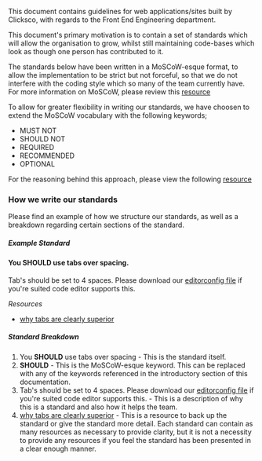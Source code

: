 This document contains guidelines for web applications/sites built by Clicksco, with regards to the Front End Engineering department.

This document's primary motivation is to contain a set of standards which will allow the organisation to grow, whilst still maintaining code-bases which look as though one person has contributed to it.

The standards below have been written in a MoSCoW-esque format, to allow the implementation to be strict but not forceful, so that we do not interfere with the coding style which so many of the team currently have. For more information on MoSCoW, please review this [resource](http://en.wikipedia.org/wiki/MoSCoW_Method)

To allow for greater flexibility in writing our standards, we have choosen to extend the MoSCoW vocabulary with the following keywords;

- MUST NOT
- SHOULD NOT
- REQUIRED
- RECOMMENDED
- OPTIONAL

For the reasoning behind this approach, please view the following [resource](http://www.ietf.org/rfc/rfc2119.txt)

### How we write our standards

Please find an example of how we structure our standards, as well as a breakdown regarding certain sections of the standard.

##### <b>Example Standard</b>

#### You <b>SHOULD</b> use tabs over spacing.

Tab's should be set to 4 spaces. Please download our [editorconfig file]() if you're suited code editor supports this.

*Resources*

- [why tabs are clearly superior](http://lea.verou.me/2012/01/why-tabs-are-clearly-superior/)            



##### <b>Standard Breakdown</b>

1. You <b>SHOULD</b> use tabs over spacing - This is the standard itself.
2. <b>SHOULD</b> - This is the MoSCoW-esque keyword. This can be replaced with any of the keywords referenced in the introductory section of this documentation.
3. Tab's should be set to 4 spaces. Please download our [editorconfig file]() if you're suited code editor supports this. - This is a description of why this is a standard and also how it helps the team.
4. [why tabs are clearly superior](http://lea.verou.me/2012/01/why-tabs-are-clearly-superior/) - This is a resource to back up the standard or give the standard more detail. Each standard can contain as many resources as necessary to provide clarity, but it is not a necessity to provide any resources if you feel the standard has been presented in a clear enough manner.

<br />
